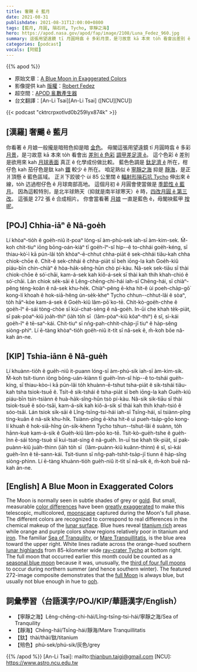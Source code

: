 ```yaml
---
title: 奢颺 ê 藍月
date: 2021-08-31
publishdate: 2021-08-31T12:00:00+0800
tags: [藍月, 月圓, 隕石坑, Tycho, 寧靜之海]
hero: https://apod.nasa.gov/apod/fap/image/2108/Luna_Fedez_960.jpg
summary: 這張用望遠鏡 tī 月圓時翕 ê 多彩月景，是刁故意 kā 本來 to̍h 看會出差別 ê 色彩調甲差足濟 ê。
categories: [podcast]
vocals: [阿錕]
---
```


{{% apod %}}

- 原始文章：[A Blue Moon in Exaggerated Colors](https://apod.nasa.gov/apod/ap210831.html)
- 影像提供 kah [版權][copyright]：[Robert Fedez](https://www.facebook.com/RobertFedezz)
- 超空間：[APOD 亂數產生器](https://apod.nasa.gov/apod/random_apod.html)
- 台文翻譯：[An-Li Tsai][An-Li Tsai] ([NCU][NCU])

{{< podcast "cktrcrpxotlvd0b259lyx874k" >}}

## [漢羅] 奢颺 ê 藍月
你看著 ê 月娘一般攏是暗殕色抑是暗 [金色][gold]。
毋閣這張用望遠鏡 tī 月圓時翕 ê 多彩 [月景][moonscape]，是刁故意 kā 本來 to̍h 看會出 [差別 ê 色彩][color differences] [調甲差足濟 ê][greatly exaggerated]。
這个色彩 ê 差別是欲用來 kah [月球表面][lunar surface] 真正 ê 化學成份做比較。
藍色色調是 [鈦足濟 ê][titanium rich] 所在，柑仔色 kah 茄仔色是鈦 kah [鐵][iron] 較少 ê 所在。
咱足熟似 ê [寧靜之海][Sea of Tranquility] 抑是 [靜海][Mare Tranquillitatis]，是正爿頂懸 ê 藍色區域。
正爿下跤彼个 ùi 85 公里闊 ê [輻射形隕石坑 Tycho][ray-crater Tycho] 伸出來 ê 線，to̍h 迒過柑仔色 ê 月球南部高地。
這個月初 ê 月圓會使當做是 [季節性 ê 藍月][seasonal blue moon]。
因為這較特別，是北半球熱天（抑就是南半球寒天）ê 時，[四改月圓 ê 第三改][third of four full moons]。
這張是 272 張 ê 合成相片。
你會當看著 [月娘][full Moon] 一直是藍色 ê，毋閣袂藍甲 [按呢][ooh]。

## [POJ] Chhia-iāⁿ ê Nâ-goe̍h
Lí khòaⁿ-tio̍h ê goe̍h-niû it-poaⁿ lóng-sī àm-phú-sek iah-sī àm-kim-sek.
M̄-koh chit-tiuⁿ iōng bōng-oán-kiàⁿ tī goe̍h-îⁿ-sî hip--ê to-chhái goe̍h-kéng, sī thiau-kò͘-ì kā pún-lâi to̍h khòaⁿ-ē-chhut chha-pia̍t ê sek-chhái tiâu-kah chha chiok-chōe ê.
Chi̍t-ê sek-chhái ê chha-pia̍t sī beh iōng-la kah Goe̍h-kiû piáu-bīn chin-chiàⁿ ê hòa-ha̍k-sêng-hūn chò pí-kàu.
Nâ-sek sek-tiāu sī thài chiok-chōe ê só͘-chāi, kam-á-sek kah kiô-á-sek sī thài kah thih khah-chió ê só͘-chāi.
Lán chiok se̍k-sāi ê Lêng-chēng-chi-hái iah-sī Chēng-hái, sī chiàⁿ-pêng téng-koân ê nâ-sek khu-he̍k.
Chiàⁿ-pêng ē-kha hit-ê ùi poeh-cha̍p-gō͘ kong-lí khoah ê hok-siā-hêng ún-se̍k-kheⁿ Tycho chhun--chhut-lâi ê sòaⁿ, to̍h hāⁿ-kòe kam-á-sek ê Goe̍h-kiû lâm-pō͘ ko-tē.
Chit-kò-goe̍h-chhe ê goe̍h-îⁿ ē-sái tòng-chòe sī kùi-chat-sèng ê nâ-goe̍h.
In-ūi che khah te̍k-pia̍t, sī pak-pòaⁿ-kiû joa̍h-thiⁿ (ia̍h to̍h sī（lâm-pòaⁿ-kiû kôaⁿ-thiⁿ) ê sî, sì-kái goe̍h-îⁿ ê tē-saⁿ-kái.
Chit-tiuⁿ sī nn̄g-pah-chhit-cha̍p-jī tiuⁿ ê ha̍p-sêng siòng-phìⁿ.
Lí ē-tàng khòaⁿ-tio̍h goe̍h-niû it-ti̍t sī nâ-sek ê, m̄-koh bōe nâ-kah án-ne.

## [KIP] Tshia-iānn ê Nâ-gue̍h
Lí khuànn-tio̍h ê gue̍h-niû it-puann lóng-sī àm-phú-sik iah-sī àm-kim-sik.
M̄-koh tsit-tiunn iōng bōng-uán-kiànn tī gue̍h-înn-sî hip--ê to-tshái gue̍h-kíng, sī thiau-kòo-ì kā pún-lâi to̍h khuànn-ē-tshut tsha-pia̍t ê sik-tshái tiâu-kah tsha tsiok-tsuē ê.
Tsi̍t-ê sik-tshái ê tsha-pia̍t sī beh iōng-la kah Gue̍h-kiû piáu-bīn tsin-tsiànn ê huà-ha̍k-sîng-hūn tsò pí-kàu.
Nâ-sik sik-tiāu sī thài tsiok-tsuē ê sóo-tsāi, kam-á-sik kah kiô-á-sik sī thài kah thih khah-tsió ê sóo-tsāi.
Lán tsiok si̍k-sāi ê Lîng-tsīng-tsi-hái iah-sī Tsīng-hái, sī tsiànn-pîng tíng-kuân ê nâ-sik khu-hi̍k.
Tsiànn-pîng ē-kha hit-ê uì pueh-tsa̍p-gōo kong-lí khuah ê hok-siā-hîng ún-si̍k-khenn Tycho tshun--tshut-lâi ê suànn, to̍h hānn-kuè kam-á-sik ê Gue̍h-kiû lâm-pōo ko-tē.
Tsit-kò-gue̍h-tshe ê gue̍h-înn ē-sái tòng-tsuè sī kuì-tsat-sìng ê nâ-gue̍h.
In-uī tse khah ti̍k-pia̍t, sī pak-puànn-kiû jua̍h-thinn (ia̍h to̍h sī（lâm-puànn-kiû kuânn-thinn) ê sî, sì-kái gue̍h-înn ê tē-sann-kái.
Tsit-tiunn sī nn̄g-pah-tshit-tsa̍p-jī tiunn ê ha̍p-sîng siòng-phìnn.
Lí ē-tàng khuànn-tio̍h gue̍h-niû it-ti̍t sī nâ-sik ê, m̄-koh buē nâ-kah án-ne.

## [English] A Blue Moon in Exaggerated Colors
The Moon is normally seen in subtle shades of grey or [gold][gold].
But small, measurable [color differences][color differences] have been [greatly exaggerated][greatly exaggerated] to make this telescopic, multicolored, [moonscape][moonscape] captured during the Moon's full phase.
The different colors are recognized to correspond to real differences in the chemical makeup of the [lunar surface][lunar surface].
Blue hues reveal [titanium rich][titanium rich] areas while orange and purple colors show regions relatively poor in titanium and [iron][iron].
The familiar [Sea of Tranquility][Sea of Tranquility], or [Mare Tranquillitatis][Mare Tranquillitatis], is the blue area toward the upper right.
White lines radiate across the orange-hued southern [lunar highlands][lunar highlands] from 85-kilometer wide [ray-crater Tycho][ray-crater Tycho] at bottom right.
The full moon that occurred earlier this month could be counted as a [seasonal blue moon][seasonal blue moon] because it was, unusually, the [third of four full moons][third of four full moons] to occur during northern summer (and hence southern winter).
The featured 272-image composite demonstrates that the [full Moon][full Moon] is always blue, but usually not blue enough in hue to [ooh][ooh].

## 詞彙學習（台語漢字/POJ/KIP/華語漢字/English）
- 【寧靜之海】Lêng-chēng-chi-hái/Lîng-tsīng-tsi-hái/寧靜之海/Sea of Tranquility
- 【靜海】Chēng-hái/Tsīng-hái/靜海/Mare Tranquillitatis
- 【鈦】thài/thài/鈦/titanium
- 【殕色】phú-sek/phú-sik/灰色/grey

{{% /apod %}}
[An-Li Tsai]: mailto:thianbun.taigi@gmail.com
[NCU]: https://www.astro.ncu.edu.tw

[copyright]: https://apod.nasa.gov/apod/fap/lib/about_apod.html#srapply

[gold]:https://apod.nasa.gov/apod/ap201111.html
[color differences]:https://apod.nasa.gov/apod/ap030829.html
[greatly exaggerated]:https://e4p7c9i3.stackpathcdn.com/wp-content/uploads/2016/03/25-60.jpg
[moonscape]:https://apod.nasa.gov/apod/ap031109.html
[lunar surface]:https://solarsystem.nasa.gov/moons/earths-moon/in-depth/
[titanium rich]:http://www.psrd.hawaii.edu/Dec00/highTi.html
[iron]:https://www.usgs.gov/science-support/osqi/yes/resources-teachers/find-a-feature-red-rocks
[Sea of Tranquility]:https://www.nasa.gov/exploration/home/19jul_seaoftranquillity.html
[Mare Tranquillitatis]:https://en.wikipedia.org/wiki/Mare_Tranquillitatis
[lunar highlands]:https://upload.wikimedia.org/wikipedia/commons/6/61/Moon_names.svg
[ray-crater Tycho]:https://solarsystem.nasa.gov/resources/2264/tycho-crater-on-the-moon-labeled/
[seasonal blue moon]:https://en.wikipedia.org/wiki/Blue_moon#Seasonal
[third of four full moons]:https://skyandtelescope.org/astronomy-news/true-blue-moon/
[full Moon]:https://earthsky.org/astronomy-essentials/when-is-the-next-blue-moon/
[ooh]:https://en.wiktionary.org/wiki/ooh#Interjection
